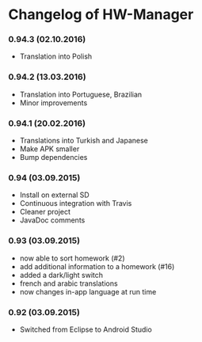 # Changelog of HW-Manager

### 0.94.3 (02.10.2016)

* Translation into Polish

### 0.94.2 (13.03.2016)

* Translation into Portuguese, Brazilian
* Minor improvements

### 0.94.1 (20.02.2016)

* Translations into Turkish and Japanese
* Make APK smaller
* Bump dependencies

### 0.94 (03.09.2015)

* Install on external SD
* Continuous integration with Travis
* Cleaner project
* JavaDoc comments

### 0.93 (03.09.2015)

* now able to sort homework (#2)
* add additional information to a homework (#16)
* added a dark/light switch
* french and arabic translations
* now changes in-app language at run time

### 0.92 (03.09.2015)

* Switched from Eclipse to Android Studio
